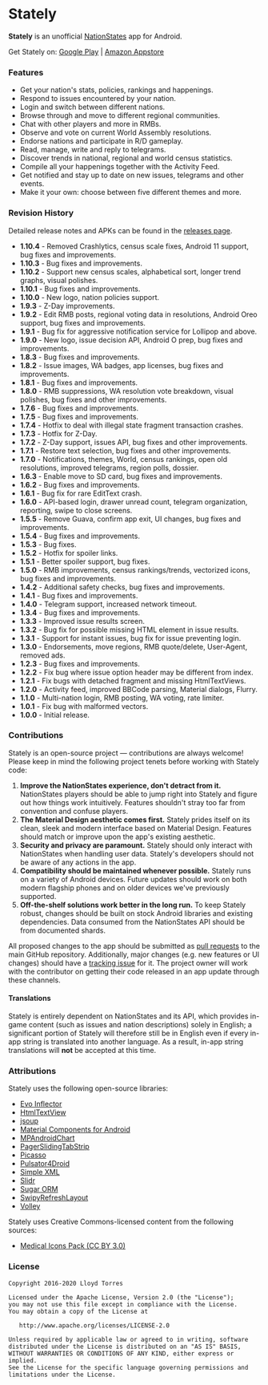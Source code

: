 Stately
=======

**Stately** is an unofficial [NationStates](http://www.nationstates.net/) app for Android.

Get Stately on: [Google Play](https://play.google.com/store/apps/details?id=com.lloydtorres.stately) | [Amazon Appstore](http://www.amazon.com/gp/product/B01E4R7T1C/ref=mas_pm_stately_for_nationstates)

### Features

* Get your nation's stats, policies, rankings and happenings.
* Respond to issues encountered by your nation.
* Login and switch between different nations.
* Browse through and move to different regional communities.
* Chat with other players and more in RMBs.
* Observe and vote on current World Assembly resolutions.
* Endorse nations and participate in R/D gameplay.
* Read, manage, write and reply to telegrams.
* Discover trends in national, regional and world census statistics.
* Compile all your happenings together with the Activity Feed.
* Get notified and stay up to date on new issues, telegrams and other events.
* Make it your own: choose between five different themes and more.

### Revision History

Detailed release notes and APKs can be found in the [releases page](https://github.com/lloydtorres/stately/releases).

* **1.10.4** - Removed Crashlytics, census scale fixes, Android 11 support, bug fixes and improvements.
* **1.10.3** - Bug fixes and improvements.
* **1.10.2** - Support new census scales, alphabetical sort, longer trend graphs, visual polishes.
* **1.10.1** - Bug fixes and improvements.
* **1.10.0** - New logo, nation policies support.
* **1.9.3** - Z-Day improvements.
* **1.9.2** - Edit RMB posts, regional voting data in resolutions, Android Oreo support, bug fixes and improvements.
* **1.9.1** - Bug fix for aggressive notification service for Lollipop and above.
* **1.9.0** - New logo, issue decision API, Android O prep, bug fixes and improvements.
* **1.8.3** - Bug fixes and improvements.
* **1.8.2** - Issue images, WA badges, app licenses, bug fixes and improvements.
* **1.8.1** - Bug fixes and improvements.
* **1.8.0** - RMB suppressions, WA resolution vote breakdown, visual polishes, bug fixes and other improvements.
* **1.7.6** - Bug fixes and improvements.
* **1.7.5** - Bug fixes and improvements.
* **1.7.4** - Hotfix to deal with illegal state fragment transaction crashes.
* **1.7.3** - Hotfix for Z-Day.
* **1.7.2** - Z-Day support, issues API, bug fixes and other improvements.
* **1.7.1** - Restore text selection, bug fixes and other improvements.
* **1.7.0** - Notifications, themes, World, census rankings, open old resolutions, improved telegrams, region polls, dossier.
* **1.6.3** - Enable move to SD card, bug fixes and improvements.
* **1.6.2** - Bug fixes and improvements.
* **1.6.1** - Bug fix for rare EditText crash.
* **1.6.0** - API-based login, drawer unread count, telegram organization, reporting, swipe to close screens.
* **1.5.5** - Remove Guava, confirm app exit, UI changes, bug fixes and improvements.
* **1.5.4** - Bug fixes and improvements.
* **1.5.3** - Bug fixes.
* **1.5.2** - Hotfix for spoiler links.
* **1.5.1** - Better spoiler support, bug fixes.
* **1.5.0** - RMB improvements, census rankings/trends, vectorized icons, bug fixes and improvements.
* **1.4.2** - Additional safety checks, bug fixes and improvements.
* **1.4.1** - Bug fixes and improvements.
* **1.4.0** - Telegram support, increased network timeout.
* **1.3.4** - Bug fixes and improvements.
* **1.3.3** - Improved issue results screen.
* **1.3.2** - Bug fix for possible missing HTML element in issue results.
* **1.3.1** - Support for instant issues, bug fix for issue preventing login.
* **1.3.0** - Endorsements, move regions, RMB quote/delete, User-Agent, removed ads.
* **1.2.3** - Bug fixes and improvements.
* **1.2.2** - Fix bug where issue option header may be different from index.
* **1.2.1** - Fix bugs with detached fragment and missing HtmlTextViews.
* **1.2.0** - Activity feed, improved BBCode parsing, Material dialogs, Flurry.
* **1.1.0** - Multi-nation login, RMB posting, WA voting, rate limiter.
* **1.0.1** - Fix bug with malformed vectors.
* **1.0.0** - Initial release.

### Contributions

Stately is an open-source project — contributions are always welcome! Please keep in mind the following project tenets before working with Stately code:

1. **Improve the NationStates experience, don't detract from it.** NationStates players should be able to jump right into Stately and figure out how things work intuitively. Features shouldn't stray too far from convention and confuse players.
2. **The Material Design aesthetic comes first.** Stately prides itself on its clean, sleek and modern interface based on Material Design. Features should match or improve upon the app's existing aesthetic.
3. **Security and privacy are paramount.** Stately should only interact with NationStates when handling user data. Stately's developers should not be aware of any actions in the app.
4. **Compatibility should be maintained whenever possible.** Stately runs on a variety of Android devices. Future updates should work on both modern flagship phones and on older devices we've previously supported.
5. **Off-the-shelf solutions work better in the long run.** To keep Stately robust, changes should be built on stock Android libraries and existing dependencies. Data consumed from the NationStates API should be from documented shards.

All proposed changes to the app should be submitted as [pull requests](https://github.com/lloydtorres/stately/pulls) to the main GitHub repository. Additionally, major changes (e.g. new features or UI changes) should have a [tracking issue](https://github.com/lloydtorres/stately/issues) for it. The project owner will work with the contributor on getting their code released in an app update through these channels.

#### Translations

Stately is entirely dependent on NationStates and its API, which provides in-game content (such as issues and nation descriptions) solely in English; a significant portion of Stately will therefore still be in English even if every in-app string is translated into another language. As a result, in-app string translations will **not** be accepted at this time.

### Attributions

Stately uses the following open-source libraries:

* [Evo Inflector](https://github.com/atteo/evo-inflector)
* [HtmlTextView](https://github.com/SufficientlySecure/html-textview)
* [jsoup](http://jsoup.org/)
* [Material Components for Android](https://github.com/material-components/material-components-android)
* [MPAndroidChart](https://github.com/PhilJay/MPAndroidChart)
* [PagerSlidingTabStrip](https://github.com/jpardogo/PagerSlidingTabStrip)
* [Picasso](https://github.com/square/picasso)
* [Pulsator4Droid](https://github.com/booncol/Pulsator4Droid)
* [Simple XML](http://simple.sourceforge.net/)
* [Slidr](https://github.com/r0adkll/Slidr)
* [Sugar ORM](https://github.com/satyan/sugar)
* [SwipyRefreshLayout](https://github.com/omadahealth/SwipyRefreshLayout)
* [Volley](https://github.com/google/volley)

Stately uses Creative Commons-licensed content from the following sources:

* [Medical Icons Pack (CC BY 3.0)](http://www.flaticon.com/packs/medical-icons)

### License

```
Copyright 2016-2020 Lloyd Torres

Licensed under the Apache License, Version 2.0 (the "License");
you may not use this file except in compliance with the License.
You may obtain a copy of the License at

   http://www.apache.org/licenses/LICENSE-2.0

Unless required by applicable law or agreed to in writing, software
distributed under the License is distributed on an "AS IS" BASIS,
WITHOUT WARRANTIES OR CONDITIONS OF ANY KIND, either express or implied.
See the License for the specific language governing permissions and
limitations under the License.
```
